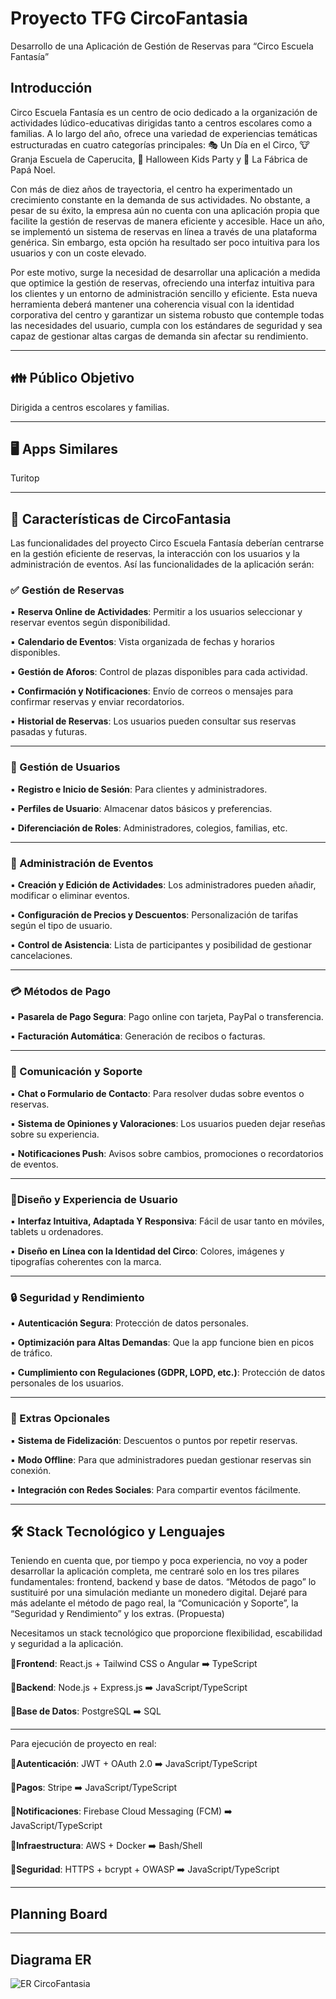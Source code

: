 # Proyecto TFG CircoFantasia

Desarrollo de una Aplicación de Gestión de Reservas para “Circo Escuela Fantasía”

## Introducción
Circo Escuela Fantasía es un centro de ocio dedicado a la organización de actividades lúdico-educativas dirigidas tanto a centros escolares como a familias. A lo largo del año, ofrece una variedad de experiencias temáticas estructuradas en cuatro categorías principales: 🎭 Un Día en el Circo, 🐮 Granja Escuela de Caperucita, 🎃 Halloween Kids Party y 🎅 La Fábrica de Papá Noel.
    
Con más de diez años de trayectoria, el centro ha experimentado un crecimiento constante en la demanda de sus actividades. No obstante, a pesar de su éxito, la empresa aún no cuenta con una aplicación propia que facilite la gestión de reservas de manera eficiente y accesible. Hace un año, se implementó un sistema de reservas en línea a través de una plataforma genérica. Sin embargo, esta opción ha resultado ser poco intuitiva para los usuarios y con un coste elevado.

Por este motivo, surge la necesidad de desarrollar una aplicación a medida que optimice la gestión de reservas, ofreciendo una interfaz intuitiva para los clientes y un entorno de administración sencillo y eficiente. Esta nueva herramienta deberá mantener una coherencia visual con la identidad corporativa del centro y garantizar un sistema robusto que contemple todas las necesidades del usuario, cumpla con los estándares de seguridad y sea capaz de gestionar altas cargas de demanda sin afectar su rendimiento.
__________

## 👪 Público Objetivo
Dirigida a centros escolares y familias. 
____________

## 🖥️ Apps Similares
Turitop
________________

## 🎯 Características de CircoFantasia
Las funcionalidades del proyecto Circo Escuela Fantasía deberían centrarse en la gestión eficiente de reservas, la interacción con los usuarios y la administración de eventos. Así las funcionalidades de la aplicación serán:

### ✅ Gestión de Reservas
▪️ **Reserva Online de Actividades**: Permitir a los usuarios seleccionar y reservar eventos según disponibilidad.

▪️ **Calendario de Eventos**: Vista organizada de fechas y horarios disponibles.

▪️ **Gestión de Aforos**: Control de plazas disponibles para cada actividad.

▪️ **Confirmación y Notificaciones**: Envío de correos o mensajes para confirmar reservas y enviar recordatorios.

▪️ **Historial de Reservas**: Los usuarios pueden consultar sus reservas pasadas y futuras.
____________________

### 👦 Gestión de Usuarios
▪️ **Registro e Inicio de Sesión**: Para clientes y administradores.

▪️ **Perfiles de Usuario**: Almacenar datos básicos y preferencias.

▪️ **Diferenciación de Roles**: Administradores, colegios, familias, etc.
_________________

### 🥳 Administración de Eventos

▪️ **Creación y Edición de Actividades**: Los administradores pueden añadir, modificar o eliminar eventos.

▪️ **Configuración de Precios y Descuentos**: Personalización de tarifas según el tipo de usuario.

▪️ **Control de Asistencia**: Lista de participantes y posibilidad de gestionar cancelaciones.
______________________
### 💳 Métodos de Pago

▪️ **Pasarela de Pago Segura**: Pago online con tarjeta, PayPal o transferencia.

▪️ **Facturación Automática**: Generación de recibos o facturas.
___________________

### 📢 Comunicación y Soporte

▪️ **Chat o Formulario de Contacto**: Para resolver dudas sobre eventos o reservas.

▪️ **Sistema de Opiniones y Valoraciones**: Los usuarios pueden dejar reseñas sobre su experiencia.

▪️ **Notificaciones Push**: Avisos sobre cambios, promociones o recordatorios de eventos.

_________________________
### 🎨Diseño y Experiencia de Usuario

▪️ **Interfaz Intuitiva, Adaptada Y Responsiva**: Fácil de usar tanto en móviles, tablets u ordenadores.

▪️ **Diseño en Línea con la Identidad del Circo**: Colores, imágenes y tipografías coherentes con la marca.
__________________

### 🔒 Seguridad y Rendimiento

▪️ **Autenticación Segura**: Protección de datos personales.

▪️ **Optimización para Altas Demandas**: Que la app funcione bien en picos de tráfico.

▪️ **Cumplimiento con Regulaciones (GDPR, LOPD, etc.)**: Protección de datos personales de los usuarios.
_____________________

### 📌 Extras Opcionales

▪️ **Sistema de Fidelización**: Descuentos o puntos por repetir reservas.

▪️ **Modo Offline**: Para que administradores puedan gestionar reservas sin conexión.

▪️ **Integración con Redes Sociales**: Para compartir eventos fácilmente.
__________________________

## 🛠️ Stack Tecnológico y Lenguajes

Teniendo en cuenta que, por tiempo y poca experiencia, no voy a poder desarrollar la aplicación completa, me centraré solo en los tres pilares fundamentales: frontend, backend y base de datos. “Métodos de pago” lo sustituiré por una simulación mediante un monedero digital. Dejaré para más adelante el método de pago real, la “Comunicación y Soporte”, la “Seguridad y Rendimiento” y los extras. 
(Propuesta)

Necesitamos un stack tecnológico que proporcione flexibilidad, escabilidad y seguridad a la aplicación.

🔹**Frontend**: React.js + Tailwind CSS o Angular ➡️	TypeScript

🔹**Backend**:  Node.js + Express.js ➡️	 JavaScript/TypeScript

🔹**Base de Datos**: PostgreSQL ➡️	 SQL  

________

Para ejecución de proyecto en real: 

🔹**Autenticación**: JWT + OAuth 2.0  ➡️ JavaScript/TypeScript

🔹**Pagos**: Stripe ➡️	 JavaScript/TypeScript 

🔹**Notificaciones**: Firebase Cloud Messaging (FCM) ➡️	JavaScript/TypeScript

🔹**Infraestructura**: AWS + Docker ➡️	 Bash/Shell

🔹**Seguridad**: HTTPS + bcrypt + OWASP ➡️	 JavaScript/TypeScript
___________

## Planning Board
____________

## Diagrama ER
![ER CircoFantasia](https://github.com/user-attachments/assets/3b250ed4-ca37-438a-8958-e8598ccb9161)


